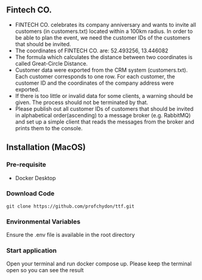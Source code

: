 ## Fintech CO.
- FINTECH CO. celebrates its company anniversary and wants to invite all customers (in
customers.txt) located within a 100km radius. In order to be able to plan the event, we need
the customer IDs of the customers that should be invited.
- The coordinates of FINTECH CO. are: 52.493256, 13.446082
- The formula which calculates the distance between two coordinates is called Great-Circle
Distance.
- Customer data were exported from the CRM system (customers.txt). Each customer
corresponds to one row. For each customer, the customer ID and the coordinates of the
company address were exported.
- If there is too little or invalid data for some clients, a warning should be given. The process
should not be terminated by that.
- Please publish out all customer IDs of customers that should be invited in alphabetical
order(ascending) to a message broker (e.g. RabbitMQ) and set up a simple client
that reads the messages from the broker and prints them to the console.

## Installation (MacOS)

### Pre-requisite
* Docker Desktop

### Download Code
```
git clone https://github.com/profchydon/ttf.git
```

### Environmental Variables
Ensure the .env file is available in the root directory

### Start application
Open your terminal and run docker compose up.
Please keep the terminal open so you can see the result

